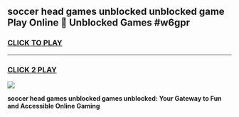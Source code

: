 
## soccer head games unblocked unblocked game Play Online 👋 Unblocked Games #w6gpr
<h3>
<a href="https://premium.freeplayer.one?title=soccer_head_games_unblocked&ref=21F">CLICK TO PLAY</a></h3>
<hr>

<h3>
<a href="https://premium.freeplayer.one?title=soccer_head_games_unblocked&ref=21F">CLICK 2 PLAY</a>
  
</h3>

<a href="https://premium.freeplayer.one?title=soccer_head_games_unblocked&ref=21F/"><img src="https://clearcache.store/games.png"></a>


**soccer head games unblocked games unblocked: Your Gateway to Fun and Accessible Online Gaming**
